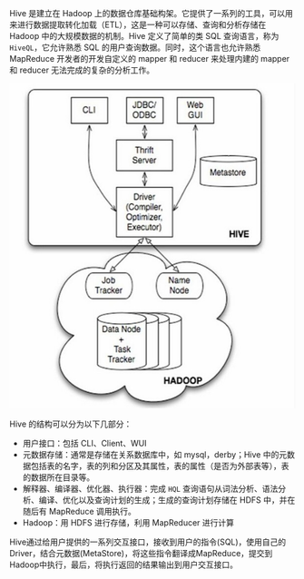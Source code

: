 Hive 是建立在 Hadoop 上的数据仓库基础构架。它提供了一系列的工具，可以用来进行数据提取转化加载（ETL），这是一种可以存储、查询和分析存储在 Hadoop 中的大规模数据的机制。Hive 定义了简单的类 SQL 查询语言，称为 `HiveQL`，它允许熟悉 SQL 的用户查询数据。同时，这个语言也允许熟悉 MapReduce 开发者的开发自定义的 mapper 和 reducer 来处理内建的 mapper 和 reducer 无法完成的复杂的分析工作。

![Hive架构图](../images/0602-1.jpg)

Hive 的结构可以分为以下几部分：

- 用户接口：包括 CLI、Client、WUI
- 元数据存储：通常是存储在关系数据库中，如 mysql，derby；Hive 中的元数据包括表的名字，表的列和分区及其属性，表的属性（是否为外部表等），表的数据所在目录等。
- 解释器、编译器、优化器、执行器：完成 `HQL` 查询语句从词法分析、语法分析、编译、优化以及查询计划的生成；生成的查询计划存储在 HDFS 中，并在随后有 MapReduce 调用执行。
- Hadoop：用 HDFS 进行存储，利用 MapReducer 进行计算

Hive通过给用户提供的一系列交互接口，接收到用户的指令(SQL)，使用自己的Driver，结合元数据(MetaStore)，将这些指令翻译成MapReduce，提交到Hadoop中执行，最后，将执行返回的结果输出到用户交互接口。

